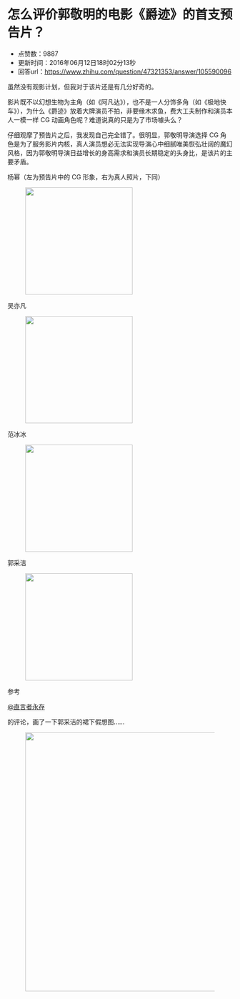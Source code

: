 # 怎么评价郭敬明的电影《爵迹》的首支预告片？
- 点赞数：9887
- 更新时间：2016年06月12日18时02分13秒
- 回答url：https://www.zhihu.com/question/47321353/answer/105590096
<body>
 <p data-pid="Ec3jc0Da">虽然没有观影计划，但我对于该片还是有几分好奇的。</p>
 <p data-pid="ZkMyed8T">影片既不以幻想生物为主角（如《阿凡达》），也不是一人分饰多角（如《极地快车》），为什么《爵迹》放着大牌演员不拍，非要缘木求鱼，费大工夫制作和演员本人一模一样 CG 动画角色呢？难道说真的只是为了市场噱头么？</p>
 <p data-pid="aHeDbnO-">仔细观摩了预告片之后，我发现自己完全错了。很明显，郭敬明导演选择 CG 角色是为了服务影片内核，真人演员想必无法实现导演心中细腻唯美恢弘壮阔的魔幻风格，因为郭敬明导演日益增长的身高需求和演员长期稳定的头身比，是该片的主要矛盾。</p>
 <p data-pid="0Le1MHvj">杨幂（左为预告片中的 CG 形象，右为真人照片，下同）</p>
 <figure>
  <img data-rawheight="250" data-rawwidth="240" src="https://pic1.zhimg.com/50/33390a2d2f113203f9e2647e9c3ac3c3_720w.jpg?source=1940ef5c" data-original-token="33390a2d2f113203f9e2647e9c3ac3c3" class="content_image" width="240">
 </figure>
 <p data-pid="cKqaOhtV">吴亦凡</p>
 <figure>
  <img data-rawheight="250" data-rawwidth="240" src="https://picx.zhimg.com/50/9373797fe3512a63d42078916e530569_720w.jpg?source=1940ef5c" data-original-token="9373797fe3512a63d42078916e530569" class="content_image" width="240">
 </figure>
 <p data-pid="-CgnZ75r">范冰冰</p>
 <figure>
  <img data-rawheight="250" data-rawwidth="240" src="https://picx.zhimg.com/50/c8671ac13662fce7f74cb36ccef7280f_720w.jpg?source=1940ef5c" data-original-token="c8671ac13662fce7f74cb36ccef7280f" class="content_image" width="240">
 </figure>
 <p data-pid="8UfO1hJf">郭采洁</p>
 <figure>
  <img data-rawheight="250" data-rawwidth="240" src="https://pic1.zhimg.com/50/c25e7032d2080eb24c88e6f26c04cf3b_720w.jpg?source=1940ef5c" data-original-token="c25e7032d2080eb24c88e6f26c04cf3b" class="content_image" width="240">
 </figure>
 <p data-pid="I6PRTnMk">参考</p><a data-title="@直言者永存" data-editable="true" class="member_mention" href="https://www.zhihu.com/people/e225982d5060a04b905750c15bd3edfd" data-hash="e225982d5060a04b905750c15bd3edfd" data-tip="p$b$e225982d5060a04b905750c15bd3edfd" data-hovercard="p$b$e225982d5060a04b905750c15bd3edfd">@直言者永存</a>
 <p data-pid="fOj3rlE6">的评论，画了一下郭采洁的裙下假想图……</p>
 <figure>
  <img data-rawheight="558" data-rawwidth="580" src="https://pic1.zhimg.com/50/ec46d10f5696f11eb06612b4ea04a405_720w.jpg?source=1940ef5c" data-original-token="ec46d10f5696f11eb06612b4ea04a405" class="origin_image zh-lightbox-thumb" width="580" data-original="https://picx.zhimg.com/ec46d10f5696f11eb06612b4ea04a405_r.jpg?source=1940ef5c">
 </figure>
</body>